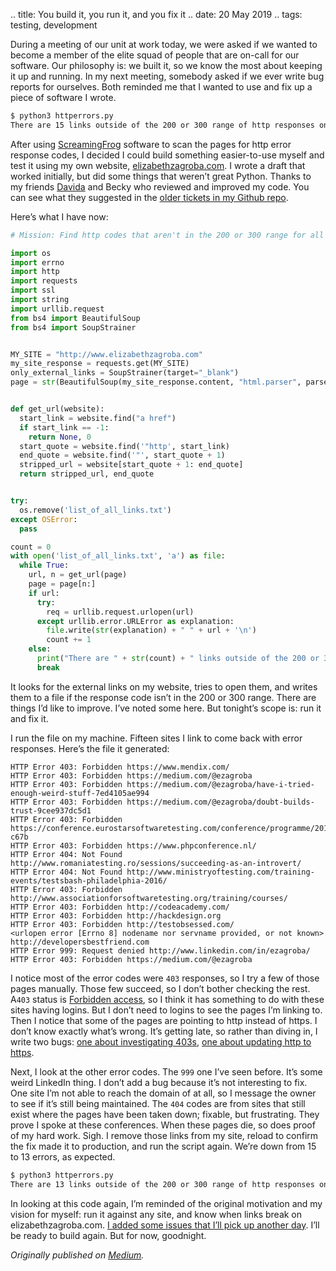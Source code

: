 .. title: You build it, you run it, and you fix it
.. date: 20 May 2019
.. tags: testing, development

<p name="e646" id="e646" class="graf graf--p graf-after--h3">During a meeting of our unit at work today, we were asked if we wanted to become a member of the elite squad of people that are on-call for our software. Our philosophy is: we built it, so we know the most about keeping it up and running. In my next meeting, somebody asked if we ever write bug reports for ourselves. Both reminded me that I wanted to use and fix up a piece of software I wrote.</p>

```bash
$ python3 httperrors.py
There are 15 links outside of the 200 or 300 range of http responses on your site.
```

<p name="d51d" id="d51d" class="graf graf--p graf-after--figure">After using <a href="https://www.screamingfrog.co.uk/broken-link-checker/" data-href="https://www.screamingfrog.co.uk/broken-link-checker/" class="markup--anchor markup--p-anchor" rel="noopener" target="_blank">ScreamingFrog</a> software to scan the pages for http error response codes, I decided I could build something easier-to-use myself and test it using my own website, <a href="https://elizabethzagroba.com/" data-href="https://elizabethzagroba.com/" class="markup--anchor markup--p-anchor" rel="noopener" target="_blank">elizabethzagroba.com</a>. I wrote a draft that worked initially, but did some things that weren’t great Python. Thanks to my friends <a href="https://twitter.com/DavidaMarion" data-href="https://twitter.com/DavidaMarion" class="markup--anchor markup--p-anchor" rel="noopener" target="_blank">Davida</a> and Becky who reviewed and improved my code. You can see what they suggested in the <a href="https://github.com/ezagroba/linkchecker/issues?q=is%3Aissue+is%3Aclosed" data-href="https://github.com/ezagroba/linkchecker/issues?q=is%3Aissue+is%3Aclosed" class="markup--anchor markup--p-anchor" rel="noopener" target="_blank">older tickets in my Github repo</a>.</p><p name="c3e3" id="c3e3" class="graf graf--p graf-after--p">Here’s what I have now:</p>

```python
# Mission: Find http codes that aren't in the 200 or 300 range for all the links on a single page

import os
import errno
import http
import requests
import ssl
import string
import urllib.request
from bs4 import BeautifulSoup
from bs4 import SoupStrainer


MY_SITE = "http://www.elizabethzagroba.com"
my_site_response = requests.get(MY_SITE)
only_external_links = SoupStrainer(target="_blank")
page = str(BeautifulSoup(my_site_response.content, "html.parser", parse_only=only_external_links))


def get_url(website):
  start_link = website.find("a href")
  if start_link == -1:
    return None, 0
  start_quote = website.find('"http', start_link)
  end_quote = website.find('"', start_quote + 1)
  stripped_url = website[start_quote + 1: end_quote]
  return stripped_url, end_quote


try:
  os.remove('list_of_all_links.txt')
except OSError:
  pass

count = 0
with open('list_of_all_links.txt', 'a') as file:
  while True: 
    url, n = get_url(page)
    page = page[n:]
    if url:
      try:
        req = urllib.request.urlopen(url)
      except urllib.error.URLError as explanation:
        file.write(str(explanation) + " " + url + '\n')
        count += 1
    else:
      print("There are " + str(count) + " links outside of the 200 or 300 range of http responses on your site.")
      break

```


<p name="018e" id="018e" class="graf graf--p graf-after--figure">It looks for the external links on my website, tries to open them, and writes them to a file if the response code isn’t in the 200 or 300 range. There are things I’d like to improve. I’ve noted some here. But tonight’s scope is: run it and fix it.</p><p name="c4ca" id="c4ca" class="graf graf--p graf-after--p">I run the file on my machine. Fifteen sites I link to come back with error responses. Here’s the file it generated:</p>

```text
HTTP Error 403: Forbidden https://www.mendix.com/
HTTP Error 403: Forbidden https://medium.com/@ezagroba
HTTP Error 403: Forbidden https://medium.com/@ezagroba/have-i-tried-enough-weird-stuff-7ed4105ae994
HTTP Error 403: Forbidden https://medium.com/@ezagroba/doubt-builds-trust-9cee937dc5d1
HTTP Error 403: Forbidden https://conference.eurostarsoftwaretesting.com/conference/programme/2018/#Wednesday-c67b
HTTP Error 403: Forbidden https://www.phpconference.nl/
HTTP Error 404: Not Found http://www.romaniatesting.ro/sessions/succeeding-as-an-introvert/
HTTP Error 404: Not Found http://www.ministryoftesting.com/training-events/testsbash-philadelphia-2016/
HTTP Error 403: Forbidden http://www.associationforsoftwaretesting.org/training/courses/
HTTP Error 403: Forbidden http://codeacademy.com/
HTTP Error 403: Forbidden http://hackdesign.org
HTTP Error 403: Forbidden http://testobsessed.com/
<urlopen error [Errno 8] nodename nor servname provided, or not known> http://developersbestfriend.com
HTTP Error 999: Request denied http://www.linkedin.com/in/ezagroba/
HTTP Error 403: Forbidden https://medium.com/@ezagroba
```

<p name="d0f0" id="d0f0" class="graf graf--p graf-after--figure">I notice most of the error codes were <code class="markup--code markup--p-code">403</code> responses, so I try a few of those pages manually. Those few succeed, so I don’t bother checking the rest. A<code class="markup--code markup--p-code">403</code> status is <a href="https://httpstatuses.com/403" data-href="https://httpstatuses.com/403" class="markup--anchor markup--p-anchor" rel="noopener" target="_blank">Forbidden access</a>, so I think it has something to do with these sites having logins. But I don’t need to logins to see the pages I’m linking to. Then I notice that some of the pages are pointing to http instead of https. I don’t know exactly what’s wrong. It’s getting late, so rather than diving in, I write two bugs: <a href="https://github.com/ezagroba/linkchecker/issues/8" data-href="https://github.com/ezagroba/linkchecker/issues/8" class="markup--anchor markup--p-anchor" rel="noopener" target="_blank">one about investigating 403s</a>, <a href="https://github.com/ezagroba/linkchecker/issues/9" data-href="https://github.com/ezagroba/linkchecker/issues/9" class="markup--anchor markup--p-anchor" rel="noopener" target="_blank">one about updating http to https</a>.</p><p name="442c" id="442c" class="graf graf--p graf-after--p">Next, I look at the other error codes. The <code class="markup--code markup--p-code">999</code> one I’ve seen before. It’s some weird LinkedIn thing. I don’t add a bug because it’s not interesting to fix. One site I’m not able to reach the domain of at all, so I message the owner to see if it’s still being maintained. The <code class="markup--code markup--p-code">404</code> codes are from sites that still exist where the pages have been taken down; fixable, but frustrating. They prove I spoke at these conferences. When these pages die, so does proof of my hard work. Sigh. I remove those links from my site, reload to confirm the fix made it to production, and run the script again. We’re down from 15 to 13 errors, as expected.</p>

```bash
$ python3 httperrors.py
There are 13 links outside of the 200 or 300 range of http responses on your site.
```

<p name="a400" id="a400" class="graf graf--p graf-after--figure graf--trailing">In looking at this code again, I’m reminded of the original motivation and my vision for myself: run it against any site, and know when links break on elizabethzagroba.com. <a href="https://github.com/ezagroba/linkchecker/issues" data-href="https://github.com/ezagroba/linkchecker/issues" class="markup--anchor markup--p-anchor" rel="noopener" target="_blank">I added some issues that I’ll pick up another day</a>. I’ll be ready to build again. But for now, goodnight.</p></div></div></section>
</section>

*Originally published on [Medium](https://medium.com/@ezagroba/you-build-it-you-run-it-and-you-fix-it-ba24151c3f2b).*

